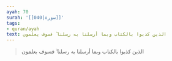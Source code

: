 ```yaml
---
ayah: 70
surah: '[[040|سورة]]'
tags:
- quran/ayah
text: الذين كذبوا بالكتاب وبما أرسلنا به رسلنا ۖ فسوف يعلمون
---
```

> الذين كذبوا بالكتاب وبما أرسلنا به رسلنا ۖ فسوف يعلمون
